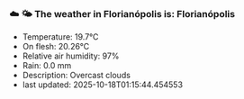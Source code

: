 ### ☁️ 🌤️  The weather in Florianópolis is: Florianópolis

- Temperature: 19.7°C
- On flesh: 20.26°C
- Relative air humidity: 97%
- Rain: 0.0 mm
- Description: Overcast clouds
- last updated: 2025-10-18T01:15:44.454553
